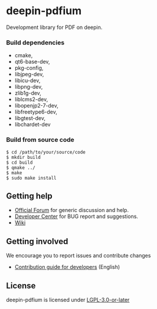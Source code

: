 # deepin-pdfium

Development library for PDF on deepin.

### Build dependencies

- cmake,
- qt6-base-dev,
- pkg-config,
- libjpeg-dev,
- libicu-dev,
- libpng-dev,
- zlib1g-dev,
- liblcms2-dev,
- libopenjp2-7-dev,
- libfreetype6-dev,
- libgtest-dev,
- libchardet-dev

### Build from source code

```
$ cd /path/to/your/source/code
$ mkdir build
$ cd build
$ qmake ../
$ make
$ sudo make install
```

## Getting help

- [Official Forum](https://bbs.deepin.org/) for generic discussion and help.
- [Developer Center](https://github.com/linuxdeepin/developer-center) for BUG report and suggestions.
- [Wiki](https://wiki.deepin.org/)

## Getting involved

We encourage you to report issues and contribute changes

- [Contribution guide for developers](https://github.com/linuxdeepin/developer-center/wiki/Contribution-Guidelines-for-Developers-en) (English)

## License

deepin-pdfium is licensed under [LGPL-3.0-or-later](LICENSE.txt)
